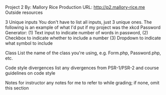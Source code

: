 Project 2
By: Mallory Rice
Production URL: http://p2.mallory-rice.me
Outside resources


3 Unique inputs
You don't have to list all inputs, just 3 unique ones. The following is an example of what I'd put if my project was the xkcd Password Generator: (1) Text input to indicate number of words in password, (2) Checkbox to indicate whether to include a number (3) Dropdown to indicate what symbol to include

Class
List the name of the class you're using, e.g. Form.php, Password.php, etc.

Code style divergences
list any divergences from PSR-1/PSR-2 and course guidelines on code style

Notes for instructor
any notes for me to refer to while grading; if none, omit this section
